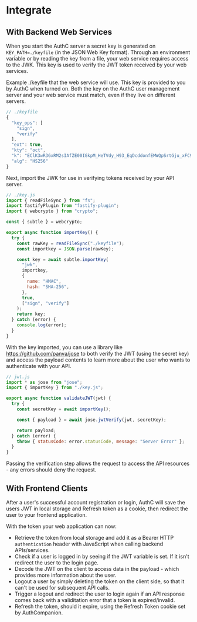 # Integrate

## With Backend Web Services

When you start the AuthC server a secret key is generated on `KEY_PATH=./keyfile` (in the JSON Web Key format). Through an environment variable or by reading the key from a file, your web service requires access to the JWK. This key is used to verify the JWT token received by your web services.

Example ./keyfile that the web service will use. This key is provided to you by AuthC when turned on. Both the key on the AuthC user management server and your web service must match, even if they live on different servers. 

```javascript
// ./keyfile
{
  "key_ops": [
    "sign",
    "verify"
  ],
  "ext": true,
  "kty": "oct",
  "k": "EClK3wR3GxRM2sIAfZE00IGkpM_HeTVdy_H93_EqDcddonfEMWQpSrtGju_xFC9vGUAzHAcREbUe1XeodmTZ2Q",
  "alg": "HS256"
}
```
Next, import the JWK for use in verifying tokens received by your API server. 

```javascript
// ./key.js
import { readFileSync } from "fs";
import fastifyPlugin from "fastify-plugin";
import { webcrypto } from "crypto";

const { subtle } = webcrypto;

export async function importKey() {
  try {
    const rawKey = readFileSync("./keyfile");
    const importkey = JSON.parse(rawKey);

    const key = await subtle.importKey(
      "jwk",
      importkey,
      {
        name: "HMAC",
        hash: "SHA-256",
      },
      true,
      ["sign", "verify"]
    );
    return key;
  } catch (error) {
    console.log(error);
  }
}
```
With the key imported, you can use a library like https://github.com/panva/jose to both verify the JWT (using the secret key) and access the payload contents to learn more about the user who wants to authenticate with your API. 

```javascript
// jwt.js
import * as jose from "jose";
import { importKey } from "./key.js";

export async function validateJWT(jwt) {
  try {
    const secretKey = await importKey();

    const { payload } = await jose.jwtVerify(jwt, secretKey);

    return payload;
  } catch (error) {
    throw { statusCode: error.statusCode, message: "Server Error" };
  }
}
```
Passing the verification step allows the request to access the API resources - any errors should deny the request. 

## With Frontend Clients

After a user's successful account registration or login, AuthC will save the users JWT in local storage and Refresh token as a cookie, then redirect the user to your frontend application.

With the token your web application can now:
- Retrieve the token from local storage and add it as a Bearer HTTP `authentication` header with JavaScript when calling backend APIs/services.
- Check if a user is logged in by seeing if the JWT variable is set. If it isn't redirect the user to the login page. 
- Decode the JWT on the client to access data in the payload - which provides more information about the user. 
- Logout a user by simply deleting the token on the client side, so that it can't be used for subsequent API calls. 
- Trigger a logout and redirect the user to login again if an API response comes back with a validitation error that a token is expired/invalid.
- Refresh the token, should it expire, using the Refresh Token cookie set by AuthCompanion. 

